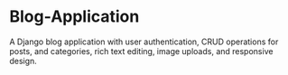 # Blog-Application
A Django blog application with user authentication, CRUD operations for posts, and categories, rich text editing, image uploads, and responsive design. 
